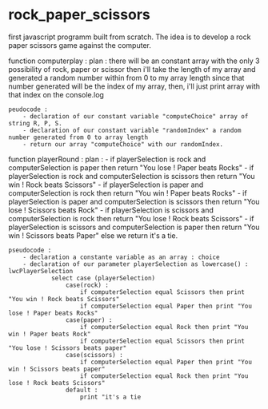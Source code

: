 # rock_paper_scissors

first javascript programm built from scratch. The idea is to develop a rock paper scissors game against the computer.

function computerplay :
    plan : there will be an constant array with the only 3 possibility of rock, paper or scissor
           then i'll take the length of my array and generated a random number within from 0 to my array length
           since that number generated will be the index of my array, then, i'll just print array with that index on the console.log

    peudocode : 
        - declaration of our constant variable "computeChoice" array of string R, P, S.
        - declaration of our constant variable "randomIndex" a random number generated from 0 to array length
        - return our array "computeChoice" with our randomIndex.

function playerRound : 
    plan :
        - if playerSelection is rock and computerSelection is paper
          then return "You lose ! Paper beats Rocks"
        - if playerSelection is rock and computerSelection is scissors
          then return "You win ! Rock beats Scissors"
        - if playerSelection is paper and computerSelection is rock
          then return "You win ! Paper beats Rocks"
        - if playerSelection is paper and computerSelection is scissors
          then return "You lose ! Scissors beats Rock"
        - if playerSelection is scissors and computerSelection is rock
          then return "You lose ! Rock beats Scissors"
        - if playerSelection is scissors and computerSelection is paper
          then return "You win ! Scissors beats Paper"
        else
            we return it's a tie.

    pseudocode : 
        - declaration a constante variable as an array : choice
        - declaration of our parameter playerSelection as lowercase() : lwcPlayerSelection
                select case (playerSelection)
                    case(rock) : 
                        if computerSelection equal Scissors then print "You win ! Rock beats Scissors"
                        if computerSelection equal Paper then print "You lose ! Paper beats Rocks"
                    case(paper) :
                        if computerSelection equal Rock then print "You win ! Paper beats Rock"
                        if computerSelection equal Scissors then print "You lose ! Scissors beats paper"
                    case(scissors) :
                        if computerSelection equal Paper then print "You win ! Scissors beats paper"
                        if computerSelection equal Rock then print "You lose ! Rock beats Scissors"
                    default :
                        print "it's a tie